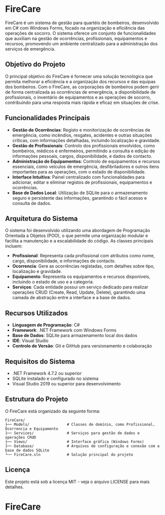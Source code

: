 
# FireCare

FireCare é um sistema de gestão para quartéis de bombeiros, desenvolvido em C# com Windows Forms, focado na organização e eficiência das operações de socorro. O sistema oferece um conjunto de funcionalidades que auxiliam na gestão de ocorrências, profissionais, equipamentos e recursos, promovendo um ambiente centralizado para a administração dos serviços de emergência.

## Objetivo do Projeto

O principal objetivo do FireCare é fornecer uma solução tecnológica que permita melhorar a eficiência e a organização dos recursos e das equipas dos bombeiros. Com o FireCare, as corporações de bombeiros podem gerir de forma centralizada as ocorrências de emergência, a disponibilidade de profissionais, o inventário de equipamentos e as operações de socorro, contribuindo para uma resposta mais rápida e eficaz em situações de crise.

## Funcionalidades Principais

- **Gestão de Ocorrências**: Registo e monitorização de ocorrências de emergência, como incêndios, resgates, acidentes e outras situações críticas, com informações detalhadas, incluindo localização e gravidade.
- **Gestão de Profissionais**: Controlo dos profissionais envolvidos, como bombeiros, médicos e enfermeiros, permitindo a consulta e edição de informações pessoais, cargos, disponibilidade, e dados de contacto.
- **Administração de Equipamentos**: Controlo de equipamentos e recursos essenciais, como veículos de emergência, desfibriladores e outros itens importantes para as operações, com o estado de disponibilidade.
- **Interface Intuitiva**: Painel centralizado com funcionalidades para adicionar, editar e eliminar registos de profissionais, equipamentos e ocorrências.
- **Base de Dados Local**: Utilização de SQLite para o armazenamento seguro e persistente das informações, garantindo o fácil acesso e consulta de dados.

## Arquitetura do Sistema

O sistema foi desenvolvido utilizando uma abordagem de Programação Orientada a Objetos (POO), o que permite uma organização modular e facilita a manutenção e a escalabilidade do código. As classes principais incluem:

- **Profissional**: Representa cada profissional com atributos como nome, cargo, disponibilidade, e informações de contacto.
- **Ocorrencia**: Gere as ocorrências registadas, com detalhes sobre tipo, localização e gravidade.
- **Equipamento**: Representa os equipamentos e recursos disponíveis, incluindo o estado de uso e a categoria.
- **Serviços**: Cada entidade possui um serviço dedicado para realizar operações CRUD (Create, Read, Update, Delete), garantindo uma camada de abstração entre a interface e a base de dados.

## Recursos Utilizados

- **Linguagem de Programação**: C#
- **Framework**: .NET Framework com Windows Forms
- **Base de Dados**: SQLite para armazenamento local dos dados
- **IDE**: Visual Studio
- **Controlo de Versão**: Git e GitHub para versionamento e colaboração

## Requisitos do Sistema

- .NET Framework 4.7.2 ou superior
- SQLite instalado e configurado no sistema
- Visual Studio 2019 ou superior para desenvolvimento

## Estrutura do Projeto

O FireCare está organizado da seguinte forma:

```
FireCare/
├── Models/                 # Classes de domínio, como Profissional, Ocorrencia e Equipamento
├── Services/               # Serviços para gestão de dados e operações CRUD
├── Views/                  # Interface gráfica (Windows Forms)
├── Database/               # Arquivos de configuração e conexão com a base de dados SQLite
└── FireCare.sln            # Solução principal do projeto
```

## Licença

Este projeto está sob a licença MIT - veja o arquivo LICENSE para mais detalhes.
# FireCare